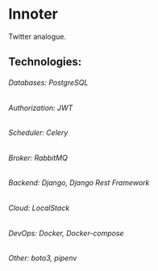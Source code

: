 # Innoter

Twitter analogue.

## Technologies:
###### Databases: PostgreSQL
###### Authorization: JWT
###### Scheduler: Celery
###### Broker: RabbitMQ
###### Backend: Django, Django Rest Framework
###### Cloud: LocalStack
###### DevOps: Docker, Docker-compose
###### Other: boto3, pipenv
